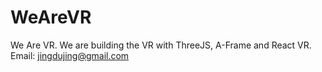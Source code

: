 # WeAreVR
We Are VR. We are building the VR with ThreeJS, A-Frame and React VR. Email: jingdujing@gmail.com

